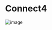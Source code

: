 # Connect4
![image](https://user-images.githubusercontent.com/84226274/153721955-18f39a56-f25d-4aaf-9f68-b5fa13b8dce0.png)
